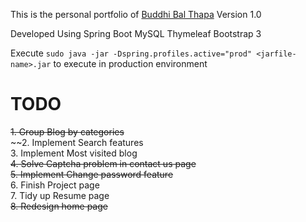 This is the personal portfolio of [Buddhi Bal Thapa](http://www.budthapa.pro)
Version 1.0

Developed Using 
Spring Boot
MySQL
Thymeleaf
Bootstrap 3

Execute `sudo java -jar -Dspring.profiles.active="prod" <jarfile-name>.jar` to execute in production environment

# TODO
  ~~1. Group Blog by categories~~  
  ~~2. Implement Search features  
    3. Implement Most visited blog  
  ~~4. Solve Captcha problem in contact us page~~  
  ~~5. Implement Change password feature~~  
    6. Finish Project page  
    7. Tidy up Resume page  
  ~~8. Redesign home page~~  
